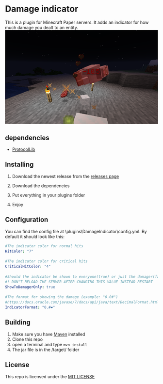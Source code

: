 # Damage indicator

This is a plugin for Minecraft Paper servers. It adds an indicator for how much damage you dealt to an entity.
![](/images/dmgindicatorscreen.png)

## dependencies

- [ProtocolLib](https://www.spigotmc.org/resources/protocollib.1997/)

## Installing

1. Download the newest release from the [releases page](https://github.com/MagicCheese1/Damage-Indicator/releases)

2. Download the dependencies

3. Put everything in your plugins folder

4. Enjoy

## Configuration

You can find the config file at \plugins\DamageIndicator\config.yml. By default it should look like this:

```yaml
#The indicator color for normal hits
HitColor: "7"

#The indicator color for critical hits
CriticalHitColor: "4"

#Should the indicator be shown to everyone(true) or just the damager(false)
#! DON"T RELOAD THE SERVER AFTER CHANGING THIS VALUE INSTEAD RESTART
ShowToDamagerOnly: true

#The format for showing the damage (example: "0.0#")
#https://docs.oracle.com/javase/7/docs/api/java/text/DecimalFormat.html
IndicatorFormat: "0.#❤"
```

## Building

1. Make sure you have [Maven](https://maven.apache.org/) installed
2. Clone this repo
3. open a terminal and type `mvn install`
4. The jar file is in the /target/ folder

## License

This repo is licensed under the [MIT LICENSE](/LICENSE)
